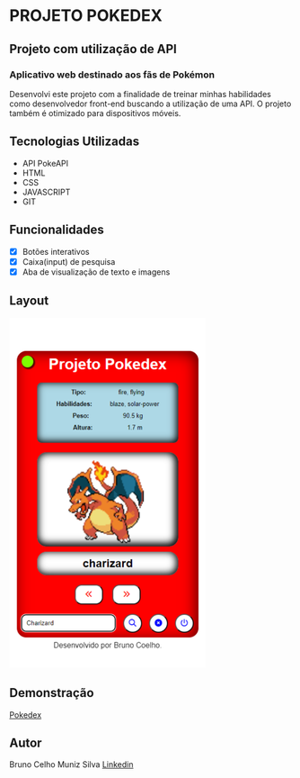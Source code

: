 # PROJETO POKEDEX
## Projeto com utilização de API
### Aplicativo web destinado aos fãs de Pokémon

Desenvolvi este projeto com a finalidade de treinar minhas habilidades como desenvolvedor front-end buscando a utilização de uma API. O projeto também é otimizado para dispositivos móveis.

## Tecnologias Utilizadas
- API PokeAPI
- HTML
- CSS
- JAVASCRIPT
- GIT

## Funcionalidades

- [x] Botões interativos
- [x] Caixa(input) de pesquisa
- [x] Aba de visualização de texto e imagens

## Layout
<img src="./Assets/pokedex.png" style="width: 350px">

## Demonstração
[Pokedex](https://bminority.github.io/Pokedex/)

## Autor
Bruno Celho Muniz Silva
[Linkedin](https://www.linkedin.com/in/bruno-coelho-97b630220/)